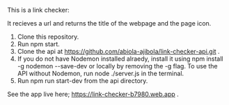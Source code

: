 This is a link checker:

It recieves a url and returns the title of the webpage and the page icon.

1. Clone this repository.
2. Run npm start.
3. Clone the api at https://github.com/abiola-ajibola/link-checker-api.git .
4. If you do not have Nodemon installed alraedy, install it using npm install -g nodemon --save-dev or locally by removing the -g flag. To use the API without Nodemon, run node ./server.js in the terminal.
5. Run npm run start-dev from the api directory.

See the app live here; https://link-checker-b7980.web.app .